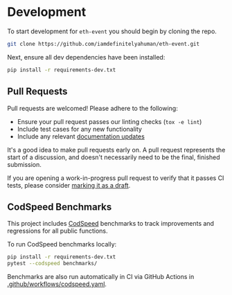 # Development

To start development for `eth-event` you should begin by cloning the repo.

```bash
git clone https://github.com/iamdefinitelyahuman/eth-event.git
```

Next, ensure all dev dependencies have been installed:

```bash
pip install -r requirements-dev.txt
```

## Pull Requests

Pull requests are welcomed! Please adhere to the following:

- Ensure your pull request passes our linting checks (`tox -e lint`)
- Include test cases for any new functionality
- Include any relevant [documentation updates](README.md)

It's a good idea to make pull requests early on. A pull request represents the start of a discussion, and doesn't necessarily need to be the final, finished submission.

If you are opening a work-in-progress pull request to verify that it passes CI tests, please consider [marking it as a draft](https://help.github.com/en/github/collaborating-with-issues-and-pull-requests/about-pull-requests#draft-pull-requests).

## CodSpeed Benchmarks

This project includes [CodSpeed](https://codspeed.io/) benchmarks to track improvements and regressions for all public functions.

To run CodSpeed benchmarks locally:

```sh
pip install -r requirements-dev.txt
pytest --codspeed benchmarks/
```

Benchmarks are also run automatically in CI via GitHub Actions in [.github/workflows/codspeed.yaml](.github/workflows/codspeed.yaml).
